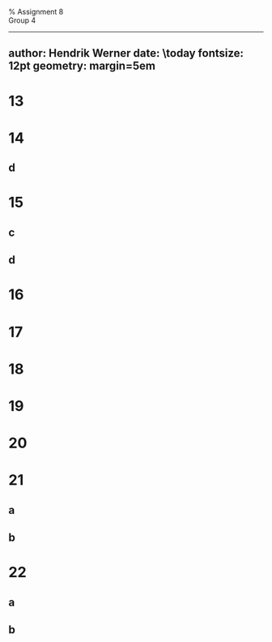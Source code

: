 % Assignment 8\
	Group 4

---
author: Hendrik Werner
date: \today
fontsize: 12pt
geometry: margin=5em
---

# 13

# 14
## d

# 15
## c
## d

# 16

# 17

# 18

# 19

# 20

# 21
## a
## b

# 22
## a
## b
